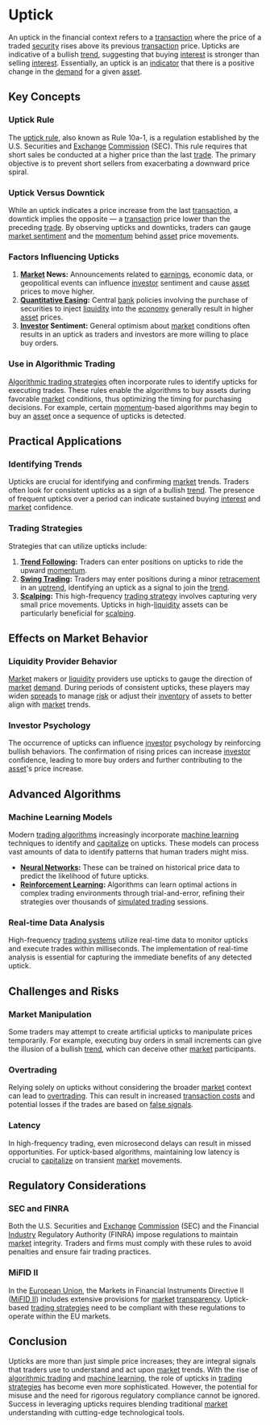 # Uptick

An uptick in the financial context refers to a [transaction](../t/transaction.md) where the price of a traded [security](../s/security.md) rises above its previous [transaction](../t/transaction.md) price. Upticks are indicative of a bullish [trend](../t/trend.md), suggesting that buying [interest](../i/interest.md) is stronger than selling [interest](../i/interest.md). Essentially, an uptick is an [indicator](../i/indicator.md) that there is a positive change in the [demand](../d/demand.md) for a given [asset](../a/asset.md).

## Key Concepts

### Uptick Rule

The [uptick rule](../u/uptick_rule.md), also known as Rule 10a-1, is a regulation established by the U.S. Securities and [Exchange](../e/exchange.md) [Commission](../c/commission.md) (SEC). This rule requires that short sales be conducted at a higher price than the last [trade](../t/trade.md). The primary objective is to prevent short sellers from exacerbating a downward price spiral.

### Uptick Versus Downtick

While an uptick indicates a price increase from the last [transaction](../t/transaction.md), a downtick implies the opposite — a [transaction](../t/transaction.md) price lower than the preceding [trade](../t/trade.md). By observing upticks and downticks, traders can gauge [market sentiment](../m/market_sentiment.md) and the [momentum](../m/momentum.md) behind [asset](../a/asset.md) price movements.

### Factors Influencing Upticks

1. **[Market](../m/market.md) News:** Announcements related to [earnings](../e/earnings.md), economic data, or geopolitical events can influence [investor](../i/investor.md) sentiment and cause [asset](../a/asset.md) prices to move higher.
2. **[Quantitative Easing](../q/quantitative_easing.md):** Central [bank](../b/bank.md) policies involving the purchase of securities to inject [liquidity](../l/liquidity.md) into the [economy](../e/economy.md) generally result in higher [asset](../a/asset.md) prices.
3. **[Investor](../i/investor.md) Sentiment:** General optimism about [market](../m/market.md) conditions often results in an uptick as traders and investors are more willing to place buy orders.

### Use in Algorithmic Trading

[Algorithmic trading strategies](../a/algorithmic_trading_strategies.md) often incorporate rules to identify upticks for executing trades. These rules enable the algorithms to buy assets during favorable [market](../m/market.md) conditions, thus optimizing the timing for purchasing decisions. For example, certain [momentum](../m/momentum.md)-based algorithms may begin to buy an [asset](../a/asset.md) once a sequence of upticks is detected.

## Practical Applications

### Identifying Trends

Upticks are crucial for identifying and confirming [market](../m/market.md) trends. Traders often look for consistent upticks as a sign of a bullish [trend](../t/trend.md). The presence of frequent upticks over a period can indicate sustained buying [interest](../i/interest.md) and [market](../m/market.md) confidence.

### Trading Strategies

Strategies that can utilize upticks include:

1. **[Trend Following](../t/trend_following.md):** Traders can enter positions on upticks to ride the upward [momentum](../m/momentum.md).
2. **[Swing Trading](../s/swing_trading.md):** Traders may enter positions during a minor [retracement](../r/retracement.md) in an [uptrend](../u/uptrend.md), identifying an uptick as a signal to join the [trend](../t/trend.md).
3. **[Scalping](../s/scalping.md):** This high-frequency [trading strategy](../t/trading_strategy.md) involves capturing very small price movements. Upticks in high-[liquidity](../l/liquidity.md) assets can be particularly beneficial for [scalping](../s/scalping.md).

## Effects on Market Behavior

### Liquidity Provider Behavior

[Market](../m/market.md) makers or [liquidity](../l/liquidity.md) providers use upticks to gauge the direction of [market](../m/market.md) [demand](../d/demand.md). During periods of consistent upticks, these players may widen [spreads](../s/spreads.md) to manage [risk](../r/risk.md) or adjust their [inventory](../i/inventory.md) of assets to better align with [market](../m/market.md) trends.

### Investor Psychology

The occurrence of upticks can influence [investor](../i/investor.md) psychology by reinforcing bullish behaviors. The confirmation of rising prices can increase [investor](../i/investor.md) confidence, leading to more buy orders and further contributing to the [asset](../a/asset.md)'s price increase.

## Advanced Algorithms

### Machine Learning Models

Modern [trading algorithms](../t/trading_algorithms.md) increasingly incorporate [machine learning](../m/machine_learning.md) techniques to identify and [capitalize](../c/capitalize.md) on upticks. These models can process vast amounts of data to identify patterns that human traders might miss. 

- **[Neural Networks](../n/neural_networks_in_trading.md):** These can be trained on historical price data to predict the likelihood of future upticks.
- **[Reinforcement Learning](../r/reinforcement_learning.md):** Algorithms can learn optimal actions in complex trading environments through trial-and-error, refining their strategies over thousands of [simulated trading](../s/simulated_trading.md) sessions.

### Real-time Data Analysis

High-frequency [trading systems](../t/trading_systems.md) utilize real-time data to monitor upticks and execute trades within milliseconds. The implementation of real-time analysis is essential for capturing the immediate benefits of any detected uptick.

## Challenges and Risks

### Market Manipulation

Some traders may attempt to create artificial upticks to manipulate prices temporarily. For example, executing buy orders in small increments can give the illusion of a bullish [trend](../t/trend.md), which can deceive other [market](../m/market.md) participants.

### Overtrading

Relying solely on upticks without considering the broader [market](../m/market.md) context can lead to [overtrading](../o/overtrading.md). This can result in increased [transaction costs](../t/transaction_costs.md) and potential losses if the trades are based on [false signals](../f/false_signals_in_trading.md).

### Latency

In high-frequency trading, even microsecond delays can result in missed opportunities. For uptick-based algorithms, maintaining low latency is crucial to [capitalize](../c/capitalize.md) on transient [market](../m/market.md) movements.

## Regulatory Considerations

### SEC and FINRA

Both the U.S. Securities and [Exchange](../e/exchange.md) [Commission](../c/commission.md) (SEC) and the Financial [Industry](../i/industry.md) Regulatory Authority (FINRA) impose regulations to maintain [market](../m/market.md) integrity. Traders and firms must comply with these rules to avoid penalties and ensure fair trading practices.

### MiFID II

In the [European Union](../e/european_union_(eu).md), the Markets in Financial Instruments Directive II ([MiFID II](../m/mifid_ii.md)) includes extensive provisions for [market](../m/market.md) [transparency](../t/transparency.md). Uptick-based [trading strategies](../t/trading_strategies.md) need to be compliant with these regulations to operate within the EU markets.

## Conclusion

Upticks are more than just simple price increases; they are integral signals that traders use to understand and act upon [market](../m/market.md) trends. With the rise of [algorithmic trading](../a/accountability.md) and [machine learning](../m/machine_learning.md), the role of upticks in [trading strategies](../t/trading_strategies.md) has become even more sophisticated. However, the potential for misuse and the need for rigorous regulatory compliance cannot be ignored. Success in leveraging upticks requires blending traditional [market](../m/market.md) understanding with cutting-edge technological tools.